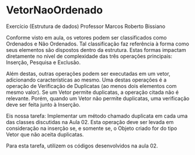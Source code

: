 # VetorNaoOrdenado
Exercício (Estrutura de dados) Professor Marcos Roberto Bissiano

Conforme visto em aula, os vetores podem ser classificados como Ordenados e Não Ordenados. Tal classificação faz referência à forma como seus elementos são dispostos dentro da estrutura. Estas formas impactam diretamente no nível de complexidade das três operações principais: Inserção, Pesquisa e Exclusão.

Além destas, outras operações podem ser executadas em um vetor, adicionando características ao mesmo. Uma destas operações é a operação de Verificação de Duplicatas (ao menos dois elementos com mesmo valor).
Se um Vetor permite duplicatas, a operação citada não é relevante. Porém, quando um Vetor não permite duplicatas, uma verificação deve ser feita junto à Inserção.

Eis nossa tarefa: Implementar um método chamado duplicata em cada uma das classes discutidas na Aula 02. Esta operação deve ser levada em consideração na inserção se, e somente se, o Objeto criado for do tipo Vetor que não aceita duplicatas.

Para esta tarefa, utilizem os códigos desenvolvidos na aula 02.
